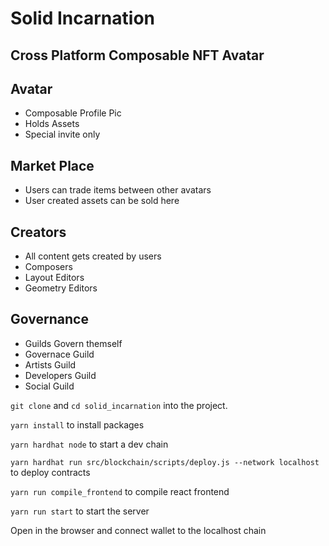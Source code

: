 # Solid Incarnation
## Cross Platform Composable NFT Avatar

## Avatar
* Composable Profile Pic
* Holds Assets
* Special invite only

## Market Place
* Users can trade items between other avatars
* User created assets can be sold here

## Creators
* All content gets created by users
* Composers
* Layout Editors
* Geometry Editors

## Governance
* Guilds Govern themself
* Governace Guild
* Artists Guild
* Developers Guild
* Social Guild

`git clone` and `cd solid_incarnation` into the project.

`yarn install` to install packages

`yarn hardhat node` to start a dev chain

`yarn hardhat run src/blockchain/scripts/deploy.js --network localhost` to deploy contracts

`yarn run compile_frontend` to compile react frontend

`yarn run start` to start the server

Open in the browser and connect wallet to the localhost chain